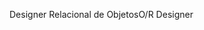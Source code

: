 <span data-ttu-id="2fe43-101">Designer Relacional de Objetos</span><span class="sxs-lookup"><span data-stu-id="2fe43-101">O/R Designer</span></span>